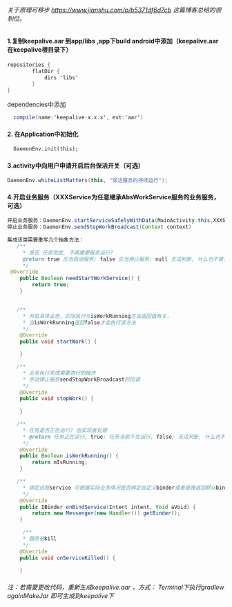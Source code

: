 ###### 关于原理可移步 https://www.jianshu.com/p/b5371df6d7cb 这篇博客总结的很到位。
#### 1.复制keepalive.aar 到app/libs ,app下build android中添加（keepalive.aar 在keepalive根目录下）

~~~java
repositories {
        flatDir {
            dirs 'libs'
        }
}
~~~

dependencies中添加

~~~java
  compile(name:'keepalive-x.x.x', ext:'aar')
~~~

#### 2. 在Application中初始化

~~~xml
  DaemonEnv.init(this);
~~~



#### 3.activity中向用户申请开启后台保活开关（可选）

~~~java
DaemonEnv.whiteListMatters(this, "保活服务的持续运行");
~~~



#### 4.开启业务服务（XXXService为任意继承AbsWorkService服务的业务服务，可选）

~~~java
开启业务服务：DaemonEnv.startServiceSafelyWithData(MainActivity.this,XXXService.class);
停止业务服务：DaemonEnv.sendStopWorkBroadcast(Context context)
    
集成该类需要重写几个抽象方法：
   /**
     * 是否 任务完成, 不再需要服务运行?
     @return true 应当启动服务; false 应当停止服务; null 无法判断, 什么也不做.
     */
 @Override
    public Boolean needStartWorkService() {
        return true;
    }


   /**
     * 开启具体业务，实际执行与isWorkRunning方法返回值有关，
     * 当isWorkRunning返回false才会执行该方法
     */    
    @Override
    public void startWork() {

    }

   /**
     * 业务执行完成需要进行的操作
     * 手动停止服务sendStopWorkBroadcast时回调
     */
    @Override
    public void stopWork() {
      
    }

   /**
     * 任务是否正在运行? 由实现者处理
     * @return 任务正在运行, true; 任务当前不在运行, false; 无法判断, 什么也不做, null.
     */
    @Override
    public Boolean isWorkRunning() {
        return mIsRunning;
    }

   /**
     * 绑定远程service 可根据实际业务情况是否绑定自定义binder或者直接返回默认binder
     */
    @Override
    public IBinder onBindService(Intent intent, Void aVoid) {
        return new Messenger(new Handler()).getBinder();
    }

     /**
     * 服务被kill
     */
    @Override
    public void onServiceKilled() {
        
    }
~~~

###### 注：若需要更改代码，重新生成keepalive.aar ，方式： Terminal下执行gradlew againMakeJar 即可生成到keepalive下

 

 
